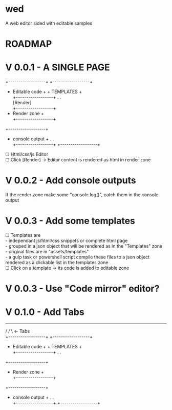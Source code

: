 # wed
A web editor sided with editable samples

# ROADMAP

# V 0.0.1 - A SINGLE PAGE 
 
+------------------+    +------------------+  
+  Editable code   +    +     TEMPLATES    +  
+------------------+    .                  .  
[Render]  
+------------------+  
+   Render zone    +  
+------------------+  
  
+------------------+  
+  console output  +    .                  .  
+------------------+    +------------------+  

☐ Html/css/js Editor   
☐ Click [Render] → Editor content is rendered as html in render zone  

# V 0.0.2 - Add console outputs

If the render zone make some "console.log()", catch them in the console output  

# V 0.0.3 - Add some templates 
 
☐ Templates are  
    - independant js/html/css snippets or complete html page  
    - grouped in a json object that will be rendered as <list><a> in the "Templates" zone  
    - original files are in "assets/templates"  
    - a gulp task or powershell script compile these files to a json object rendered as a clickable list in the templates zone  
☐ Click on a template → its code is added to editable zone  
   
# V 0.0.3 - Use "Code mirror" editor?

# V 0.1.0 -  Add Tabs
 ___  ___   
/   \/   \                    ← Tabs   
+------------------+    +------------------+  
+  Editable code   +    +     TEMPLATES    +  
+------------------+    .                  .  
  
+------------------+  
+   Render zone    +  
+------------------+  
  
+------------------+  
+  console output  +    .                  .  
+------------------+    +------------------+  
